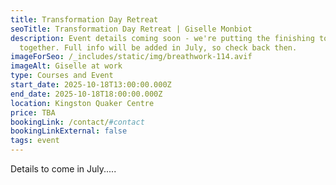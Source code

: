 ```yaml
---
title: Transformation Day Retreat
seoTitle: Transformation Day Retreat | Giselle Monbiot
description: Event details coming soon - we're putting the finishing touches
  together. Full info will be added in July, so check back then.
imageForSeo: /_includes/static/img/breathwork-114.avif
imageAlt: Giselle at work
type: Courses and Event
start_date: 2025-10-18T13:00:00.000Z
end_date: 2025-10-18T18:00:00.000Z
location: Kingston Quaker Centre
price: TBA
bookingLink: /contact/#contact
bookingLinkExternal: false
tags: event
---
```

Details to come in July.....
